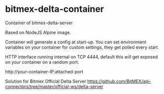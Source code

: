 # bitmex-delta-container
Container of bitmex-delta-server

Based on NodeJS Alpine image. 

Container will generate a config at start-up.
You can set environment variables on your container for custom settings, they get polled every start.

HTTP interface running internal on TCP 4444, default this will get exposed on your container on a random port.

http://your-container-IP:attached-port

Solution for Bitmex Official Delta Server
https://github.com/BitMEX/api-connectors/tree/master/official-ws/delta-server
